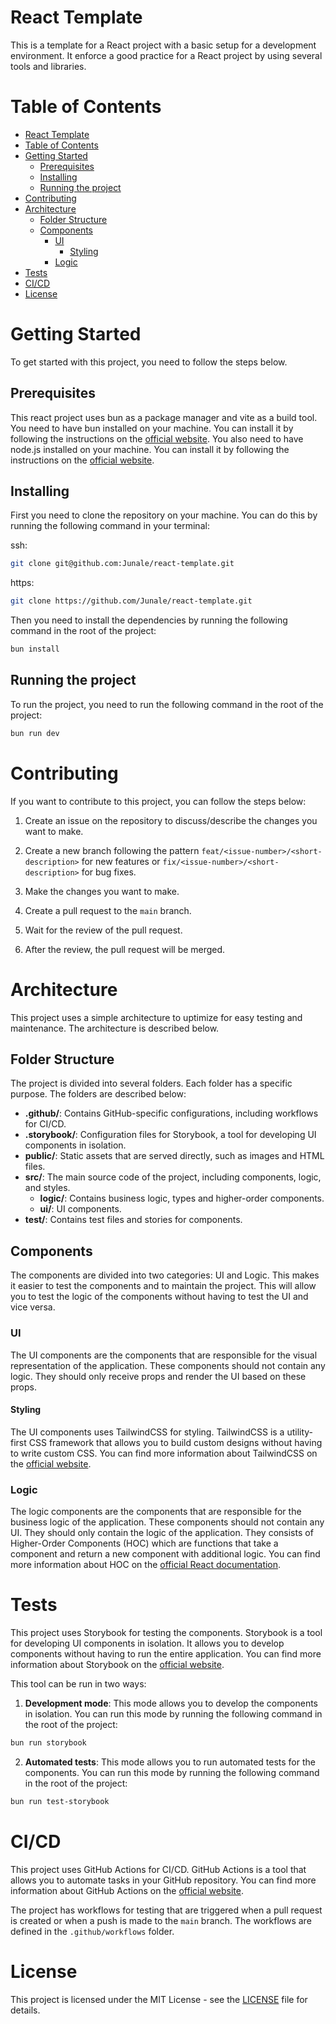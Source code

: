# React Template

This is a template for a React project with a basic setup for a development environment.
It enforce a good practice for a React project by using several tools and libraries.

# Table of Contents

- [React Template](#react-template)
- [Table of Contents](#table-of-contents)
- [Getting Started](#getting-started)
  - [Prerequisites](#prerequisites)
  - [Installing](#installing)
  - [Running the project](#running-the-project)
- [Contributing](#contributing)
- [Architecture](#architecture)
  - [Folder Structure](#folder-structure)
  - [Components](#components) 
    - [UI](#ui)
      - [Styling](#styling)
    - [Logic](#logic)
- [Tests](#running-the-tests)
- [CI/CD](#CI/CD)
- [License](#license)

# Getting Started
To get started with this project, you need to follow the steps below.

## Prerequisites
This react project uses bun as a package manager and vite as a build tool. You need to have bun installed on your machine. You can install it by following the instructions on the [official website](https://bun.sh/). 
You also need to have node.js installed on your machine. You can install it by following the instructions on the [official website](https://nodejs.org/).

## Installing
First you need to clone the repository on your machine. You can do this by running the following command in your terminal:

ssh:
```bash
git clone git@github.com:Junale/react-template.git
```

https:
```bash
git clone https://github.com/Junale/react-template.git
```

Then you need to install the dependencies by running the following command in the root of the project:

```bash
bun install
```

## Running the project
To run the project, you need to run the following command in the root of the project:

```bash
bun run dev
```

# Contributing
If you want to contribute to this project, you can follow the steps below:

1. Create an issue on the repository to discuss/describe the changes you want to make.

2. Create a new branch following the pattern `feat/<issue-number>/<short-description>` for new features or `fix/<issue-number>/<short-description>` for bug fixes.

3. Make the changes you want to make.

4. Create a pull request to the `main` branch.

5. Wait for the review of the pull request.

6. After the review, the pull request will be merged.

# Architecture
This project uses a simple architecture to uptimize for easy testing and maintenance. The architecture is described below.

## Folder Structure
The project is divided into several folders. Each folder has a specific purpose. The folders are described below:

-  **.github/**: Contains GitHub-specific configurations, including workflows for CI/CD.
- **.storybook/**: Configuration files for Storybook, a tool for developing UI components in isolation.
- **public/**: Static assets that are served directly, such as images and HTML files.
- **src/**: The main source code of the project, including components, logic, and styles.
  - **logic/**: Contains business logic, types and higher-order components.
  - **ui/**: UI components.
- **test/**: Contains test files and stories for components.

## Components
The components are divided into two categories: UI and Logic.
This makes it easier to test the components and to maintain the project.
This will allow you to test the logic of the components without having to test the UI and vice versa.

### UI
The UI components are the components that are responsible for the visual representation of the application. These components should not contain any logic. They should only receive props and render the UI based on these props.

#### Styling
The UI components uses TailwindCSS for styling. TailwindCSS is a utility-first CSS framework that allows you to build custom designs without having to write custom CSS. You can find more information about TailwindCSS on the [official website](https://tailwindcss.com/).

### Logic
The logic components are the components that are responsible for the business logic of the application. These components should not contain any UI. They should only contain the logic of the application. 
They consists of Higher-Order Components (HOC) which are functions that take a component and return a new component with additional logic.
You can find more information about HOC on the [official React documentation](https://reactjs.org/docs/higher-order-components.html).


# Tests
This project uses Storybook for testing the components. Storybook is a tool for developing UI components in isolation. It allows you to develop components without having to run the entire application. You can find more information about Storybook on the [official website](https://storybook.js.org/).

This tool can be run in two ways:

1. **Development mode**: This mode allows you to develop the components in isolation. You can run this mode by running the following command in the root of the project:

```bash
bun run storybook
```

2. **Automated tests**: This mode allows you to run automated tests for the components. You can run this mode by running the following command in the root of the project:

```bash
bun run test-storybook
```

# CI/CD
This project uses GitHub Actions for CI/CD. GitHub Actions is a tool that allows you to automate tasks in your GitHub repository. You can find more information about GitHub Actions on the [official website](https://docs.github.com/en/actions).

The project has workflows for testing that are triggered when a pull request is created or when a push is made to the `main` branch. The workflows are defined in the `.github/workflows` folder.

# License
This project is licensed under the MIT License - see the [LICENSE](LICENSE) file for details.